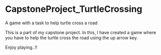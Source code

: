 # CapstoneProject_TurtleCrossing
A game with a task to help turtle cross a road


This is a part of my capstone project. In this, I have created a game where you have to help the turtle cross the road using the up arrow key.


Enjoy playing..!!
